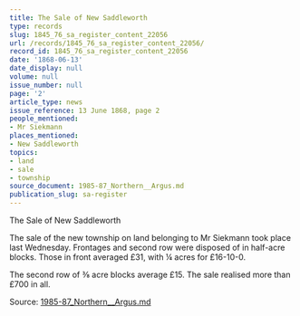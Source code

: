 ```yaml
---
title: The Sale of New Saddleworth
type: records
slug: 1845_76_sa_register_content_22056
url: /records/1845_76_sa_register_content_22056/
record_id: 1845_76_sa_register_content_22056
date: '1868-06-13'
date_display: null
volume: null
issue_number: null
page: '2'
article_type: news
issue_reference: 13 June 1868, page 2
people_mentioned:
- Mr Siekmann
places_mentioned:
- New Saddleworth
topics:
- land
- sale
- township
source_document: 1985-87_Northern__Argus.md
publication_slug: sa-register
---
```


The Sale of New Saddleworth

The sale of the new township on land belonging to Mr Siekmann took place last Wednesday.  Frontages and second row were disposed of in half-acre blocks.  Those in front averaged £31, with ¼ acres for £16-10-0.

The second row of ⅜ acre blocks average £15.  The sale realised more than £700 in all.

Source: [1985-87_Northern__Argus.md](/downloads/markdown/1985-87_Northern__Argus.md)
